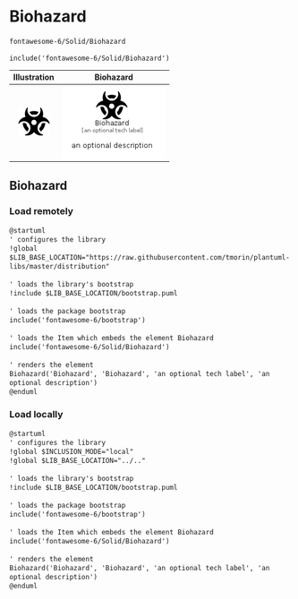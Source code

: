 # Biohazard


```text
fontawesome-6/Solid/Biohazard
```

```text
include('fontawesome-6/Solid/Biohazard')
```



| Illustration | Biohazard |
| :---: | :---: |
| ![illustration for Illustration](../../fontawesome-6/Solid/Biohazard.png) | ![illustration for Biohazard](../../fontawesome-6/Solid/Biohazard.Local.png) |




## Biohazard

### Load remotely
```plantuml
@startuml
' configures the library
!global $LIB_BASE_LOCATION="https://raw.githubusercontent.com/tmorin/plantuml-libs/master/distribution"

' loads the library's bootstrap
!include $LIB_BASE_LOCATION/bootstrap.puml

' loads the package bootstrap
include('fontawesome-6/bootstrap')

' loads the Item which embeds the element Biohazard
include('fontawesome-6/Solid/Biohazard')

' renders the element
Biohazard('Biohazard', 'Biohazard', 'an optional tech label', 'an optional description')
@enduml
```

### Load locally
```plantuml
@startuml
' configures the library
!global $INCLUSION_MODE="local"
!global $LIB_BASE_LOCATION="../.."

' loads the library's bootstrap
!include $LIB_BASE_LOCATION/bootstrap.puml

' loads the package bootstrap
include('fontawesome-6/bootstrap')

' loads the Item which embeds the element Biohazard
include('fontawesome-6/Solid/Biohazard')

' renders the element
Biohazard('Biohazard', 'Biohazard', 'an optional tech label', 'an optional description')
@enduml
```

